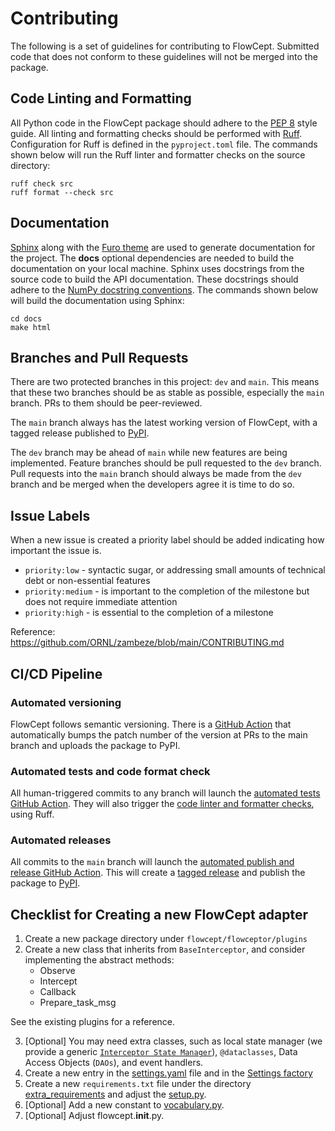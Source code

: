 # Contributing

The following is a set of guidelines for contributing to FlowCept. Submitted code that does not conform to these guidelines will not be merged into the package.

## Code Linting and Formatting

All Python code in the FlowCept package should adhere to the [PEP 8](https://peps.python.org/pep-0008/) style guide. All linting and formatting checks should be performed with [Ruff](https://github.com/astral-sh/ruff). Configuration for Ruff is defined in the `pyproject.toml` file. The commands shown below will run the Ruff linter and formatter checks on the source directory:

```text
ruff check src
ruff format --check src
```

## Documentation

[Sphinx](https://www.sphinx-doc.org) along with the [Furo theme](https://github.com/pradyunsg/furo) are used to generate documentation for the project. The **docs** optional dependencies are needed to build the documentation on your local machine. Sphinx uses docstrings from the source code to build the API documentation. These docstrings should adhere to the [NumPy docstring conventions](https://numpydoc.readthedocs.io/en/latest/format.html). The commands shown below will build the documentation using Sphinx:

```text
cd docs
make html
```

## Branches and Pull Requests

There are two protected branches in this project: `dev` and `main`. This means that these two branches should be as stable as possible, especially the `main` branch. PRs to them should be peer-reviewed.

The `main` branch always has the latest working version of FlowCept, with a tagged release published to [PyPI](https://pypi.org/project/flowcept).

The `dev` branch may be ahead of `main` while new features are being implemented. Feature branches should be pull requested to the `dev` branch. Pull requests into the `main` branch should always be made from the `dev` branch and be merged when the developers agree it is time to do so.

## Issue Labels

When a new issue is created a priority label should be added indicating how important the issue is.

* `priority:low` - syntactic sugar, or addressing small amounts of technical debt or non-essential features
* `priority:medium` - is important to the completion of the milestone but does not require immediate attention
* `priority:high` - is essential to the completion of a milestone

Reference: https://github.com/ORNL/zambeze/blob/main/CONTRIBUTING.md

## CI/CD Pipeline

### Automated versioning

FlowCept follows semantic versioning. There is a [GitHub Action](.github/workflows/create-release-n-publish.yml) that automatically bumps the patch number of the version at PRs to the main branch and uploads the package to PyPI.

### Automated tests and code format check

All human-triggered commits to any branch will launch the [automated tests GitHub Action](.github/workflows/run-tests.yml). They will also trigger the [code linter and formatter checks](.github/workflows/run-checks.yml), using Ruff.

### Automated releases

All commits to the `main` branch will launch the [automated publish and release GitHub Action](.github/workflows/create-release-n-publish.yml). This will create a [tagged release](https://github.com/ORNL/flowcept/releases) and publish the package to [PyPI](https://pypi.org/project/flowcept).

## Checklist for Creating a new FlowCept adapter

1. Create a new package directory under `flowcept/flowceptor/plugins`
2. Create a new class that inherits from `BaseInterceptor`, and consider implementing the abstract methods:
    - Observe
    - Intercept
    - Callback
    - Prepare_task_msg

See the existing plugins for a reference.

3. [Optional] You may need extra classes, such as local state manager (we provide a generic [`Interceptor State Manager`](flowcept/flowceptor/adapters/interceptor_state_manager.py)), `@dataclasses`, Data Access Objects (`DAOs`), and event handlers.
4. Create a new entry in the [settings.yaml](resources/settings.yaml) file and in the [Settings factory](flowcept/commons/settings_factory.py)
5. Create a new `requirements.txt` file under the directory [extra_requirements](extra_requirements) and adjust the [setup.py](setup.py).
6. [Optional] Add a new constant to [vocabulary.py](flowcept/commons/vocabulary.py).
7. [Optional] Adjust flowcept.__init__.py.
